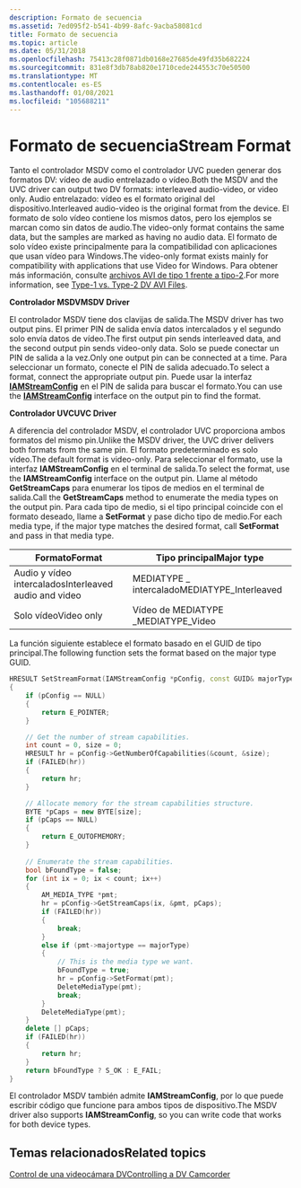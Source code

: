 ```yaml
---
description: Formato de secuencia
ms.assetid: 7ed095f2-b541-4b99-8afc-9acba58081cd
title: Formato de secuencia
ms.topic: article
ms.date: 05/31/2018
ms.openlocfilehash: 75413c28f0871db0168e27685de49fd35b682224
ms.sourcegitcommit: 831e8f3db78ab820e1710cede244553c70e50500
ms.translationtype: MT
ms.contentlocale: es-ES
ms.lasthandoff: 01/08/2021
ms.locfileid: "105688211"
---
```

# <a name="stream-format"></a><span data-ttu-id="2d1e5-103">Formato de secuencia</span><span class="sxs-lookup"><span data-stu-id="2d1e5-103">Stream Format</span></span>

<span data-ttu-id="2d1e5-104">Tanto el controlador MSDV como el controlador UVC pueden generar dos formatos DV: vídeo de audio entrelazado o vídeo.</span><span class="sxs-lookup"><span data-stu-id="2d1e5-104">Both the MSDV and the UVC driver can output two DV formats: interleaved audio-video, or video only.</span></span> <span data-ttu-id="2d1e5-105">Audio entrelazado: vídeo es el formato original del dispositivo.</span><span class="sxs-lookup"><span data-stu-id="2d1e5-105">Interleaved audio-video is the original format from the device.</span></span> <span data-ttu-id="2d1e5-106">El formato de solo vídeo contiene los mismos datos, pero los ejemplos se marcan como sin datos de audio.</span><span class="sxs-lookup"><span data-stu-id="2d1e5-106">The video-only format contains the same data, but the samples are marked as having no audio data.</span></span> <span data-ttu-id="2d1e5-107">El formato de solo vídeo existe principalmente para la compatibilidad con aplicaciones que usan vídeo para Windows.</span><span class="sxs-lookup"><span data-stu-id="2d1e5-107">The video-only format exists mainly for compatibility with applications that use Video for Windows.</span></span> <span data-ttu-id="2d1e5-108">Para obtener más información, consulte [archivos AVI de tipo 1 frente a tipo-2](type-1-vs--type-2-dv-avi-files.md).</span><span class="sxs-lookup"><span data-stu-id="2d1e5-108">For more information, see [Type-1 vs. Type-2 DV AVI Files](type-1-vs--type-2-dv-avi-files.md).</span></span>

<span data-ttu-id="2d1e5-109">**Controlador MSDV**</span><span class="sxs-lookup"><span data-stu-id="2d1e5-109">**MSDV Driver**</span></span>

<span data-ttu-id="2d1e5-110">El controlador MSDV tiene dos clavijas de salida.</span><span class="sxs-lookup"><span data-stu-id="2d1e5-110">The MSDV driver has two output pins.</span></span> <span data-ttu-id="2d1e5-111">El primer PIN de salida envía datos intercalados y el segundo solo envía datos de vídeo.</span><span class="sxs-lookup"><span data-stu-id="2d1e5-111">The first output pin sends interleaved data, and the second output pin sends video-only data.</span></span> <span data-ttu-id="2d1e5-112">Solo se puede conectar un PIN de salida a la vez.</span><span class="sxs-lookup"><span data-stu-id="2d1e5-112">Only one output pin can be connected at a time.</span></span> <span data-ttu-id="2d1e5-113">Para seleccionar un formato, conecte el PIN de salida adecuado.</span><span class="sxs-lookup"><span data-stu-id="2d1e5-113">To select a format, connect the appropriate output pin.</span></span> <span data-ttu-id="2d1e5-114">Puede usar la interfaz [**IAMStreamConfig**](/windows/desktop/api/Strmif/nn-strmif-iamstreamconfig) en el PIN de salida para buscar el formato.</span><span class="sxs-lookup"><span data-stu-id="2d1e5-114">You can use the [**IAMStreamConfig**](/windows/desktop/api/Strmif/nn-strmif-iamstreamconfig) interface on the output pin to find the format.</span></span>

<span data-ttu-id="2d1e5-115">**Controlador UVC**</span><span class="sxs-lookup"><span data-stu-id="2d1e5-115">**UVC Driver**</span></span>

<span data-ttu-id="2d1e5-116">A diferencia del controlador MSDV, el controlador UVC proporciona ambos formatos del mismo pin.</span><span class="sxs-lookup"><span data-stu-id="2d1e5-116">Unlike the MSDV driver, the UVC driver delivers both formats from the same pin.</span></span> <span data-ttu-id="2d1e5-117">El formato predeterminado es solo vídeo.</span><span class="sxs-lookup"><span data-stu-id="2d1e5-117">The default format is video-only.</span></span> <span data-ttu-id="2d1e5-118">Para seleccionar el formato, use la interfaz **IAMStreamConfig** en el terminal de salida.</span><span class="sxs-lookup"><span data-stu-id="2d1e5-118">To select the format, use the **IAMStreamConfig** interface on the output pin.</span></span> <span data-ttu-id="2d1e5-119">Llame al método **GetStreamCaps** para enumerar los tipos de medios en el terminal de salida.</span><span class="sxs-lookup"><span data-stu-id="2d1e5-119">Call the **GetStreamCaps** method to enumerate the media types on the output pin.</span></span> <span data-ttu-id="2d1e5-120">Para cada tipo de medio, si el tipo principal coincide con el formato deseado, llame a **SetFormat** y pase dicho tipo de medio.</span><span class="sxs-lookup"><span data-stu-id="2d1e5-120">For each media type, if the major type matches the desired format, call **SetFormat** and pass in that media type.</span></span>



| <span data-ttu-id="2d1e5-121">Formato</span><span class="sxs-lookup"><span data-stu-id="2d1e5-121">Format</span></span>                      | <span data-ttu-id="2d1e5-122">Tipo principal</span><span class="sxs-lookup"><span data-stu-id="2d1e5-122">Major type</span></span>             |
|-----------------------------|------------------------|
| <span data-ttu-id="2d1e5-123">Audio y vídeo intercalados</span><span class="sxs-lookup"><span data-stu-id="2d1e5-123">Interleaved audio and video</span></span> | <span data-ttu-id="2d1e5-124">MEDIATYPE \_ intercalado</span><span class="sxs-lookup"><span data-stu-id="2d1e5-124">MEDIATYPE\_Interleaved</span></span> |
| <span data-ttu-id="2d1e5-125">Solo vídeo</span><span class="sxs-lookup"><span data-stu-id="2d1e5-125">Video only</span></span>                  | <span data-ttu-id="2d1e5-126">Vídeo de MEDIATYPE \_</span><span class="sxs-lookup"><span data-stu-id="2d1e5-126">MEDIATYPE\_Video</span></span>       |



 

<span data-ttu-id="2d1e5-127">La función siguiente establece el formato basado en el GUID de tipo principal.</span><span class="sxs-lookup"><span data-stu-id="2d1e5-127">The following function sets the format based on the major type GUID.</span></span>


```C++
HRESULT SetStreamFormat(IAMStreamConfig *pConfig, const GUID& majorType)
{
    if (pConfig == NULL)
    {
        return E_POINTER;
    }

    // Get the number of stream capabilities.
    int count = 0, size = 0;
    HRESULT hr = pConfig->GetNumberOfCapabilities(&count, &size);
    if (FAILED(hr))
    {
        return hr;
    }

    // Allocate memory for the stream capabilities structure.
    BYTE *pCaps = new BYTE[size];
    if (pCaps == NULL)
    {
        return E_OUTOFMEMORY;
    }
    
    // Enumerate the stream capabilities.
    bool bFoundType = false;
    for (int ix = 0; ix < count; ix++)
    {
        AM_MEDIA_TYPE *pmt;
        hr = pConfig->GetStreamCaps(ix, &pmt, pCaps);
        if (FAILED(hr))
        {
            break;
        }
        else if (pmt->majortype == majorType)
        {
            // This is the media type we want.
            bFoundType = true;
            hr = pConfig->SetFormat(pmt);
            DeleteMediaType(pmt);
            break;
        }
        DeleteMediaType(pmt);
    }
    delete [] pCaps;
    if (FAILED(hr))
    {
        return hr;
    }
    return bFoundType ? S_OK : E_FAIL;
}
```



<span data-ttu-id="2d1e5-128">El controlador MSDV también admite **IAMStreamConfig**, por lo que puede escribir código que funcione para ambos tipos de dispositivo.</span><span class="sxs-lookup"><span data-stu-id="2d1e5-128">The MSDV driver also supports **IAMStreamConfig**, so you can write code that works for both device types.</span></span>

## <a name="related-topics"></a><span data-ttu-id="2d1e5-129">Temas relacionados</span><span class="sxs-lookup"><span data-stu-id="2d1e5-129">Related topics</span></span>

<dl> <dt>

[<span data-ttu-id="2d1e5-130">Control de una videocámara DV</span><span class="sxs-lookup"><span data-stu-id="2d1e5-130">Controlling a DV Camcorder</span></span>](controlling-a-dv-camcorder.md)
</dt> </dl>

 

 




